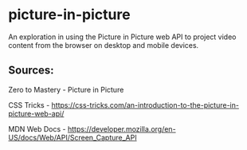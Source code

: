 # picture-in-picture

An exploration in using the Picture in Picture web API to project video content from the browser on desktop and mobile devices.

## Sources:

Zero to Mastery - Picture in Picture

CSS Tricks - https://css-tricks.com/an-introduction-to-the-picture-in-picture-web-api/

MDN Web Docs - https://developer.mozilla.org/en-US/docs/Web/API/Screen_Capture_API
